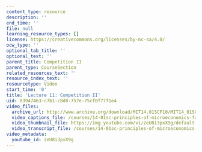 ```yaml
---
content_type: resource
description: ''
end_time: ''
file: null
learning_resource_types: []
license: https://creativecommons.org/licenses/by-nc-sa/4.0/
ocw_type: ''
optional_tab_title: ''
optional_text: ''
parent_title: Competition II
parent_type: CourseSection
related_resources_text: ''
resource_index_text: ''
resourcetype: Video
start_time: '0'
title: 'Lecture 11: Competition II'
uid: 03947463-c7b1-c8d8-757e-75cf0f77f1e4
video_files:
  archive_url: http://www.archive.org/download/MIT14.01SCF10/MIT14_01SCF10_lec11_300k.mp4
  video_captions_file: /courses/14-01sc-principles-of-microeconomics-fall-2011/c9599bb3f43457a09a04e72202e94d69_zeU8i3pxX9g.vtt
  video_thumbnail_file: https://img.youtube.com/vi/zeU8i3pxX9g/default.jpg
  video_transcript_file: /courses/14-01sc-principles-of-microeconomics-fall-2011/8c2886351f898ffc179f4aee452fbce3_zeU8i3pxX9g.pdf
video_metadata:
  youtube_id: zeU8i3pxX9g
---
```

